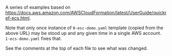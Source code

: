 A series of examples based on https://docs.aws.amazon.com/AWSCloudFormation/latest/UserGuide/quickref-ecs.html.

Note that only once instance of `0-esc-demo.yaml` template (copied from the above URL) may be stood up and any given time in a single AWS account. `1-ecs-demo.yaml` fixes that.

See the comments at the top of each file to see what was changed.
 
